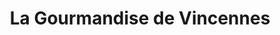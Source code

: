 ---
title: "La Gourmandise de Vincennes"
url: /vincennes/la-gourmandise-de-vincennes/
shop: boulangerie
---